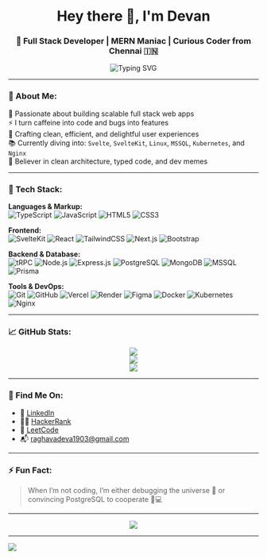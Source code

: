 <h1 align="center">Hey there 👋, I'm Devan</h1>
<h3 align="center">🚀 Full Stack Developer | MERN Maniac | Curious Coder from Chennai 🇮🇳</h3>


<p align="center">
  <img src="https://readme-typing-svg.herokuapp.com?font=Fira+Code&weight=500&size=22&pause=1000&center=true&vCenter=true&width=435&lines=MERN+Stack+Developer;Full+Stack+Web+Wizard;Open+Source+Enthusiast;Always+Learning+Something+Cool+👨‍💻" alt="Typing SVG" />
</p>

---

### 💫 About Me:
🎯 Passionate about building scalable full stack web apps  
⚡ I turn caffeine into code and bugs into features  
💼 Crafting clean, efficient, and delightful user experiences  
📚 Currently diving into: `Svelte`, `SvelteKit`, `Linux`, `MSSQL`, `Kubernetes`, and `Nginx`  
🧠 Believer in clean architecture, typed code, and dev memes  

---

### 🧠 Tech Stack:

**Languages & Markup:**  
![TypeScript](https://img.shields.io/badge/-TypeScript-3178C6?style=flat&logo=typescript&logoColor=white)
![JavaScript](https://img.shields.io/badge/-JavaScript-F7DF1E?style=flat&logo=javascript&logoColor=black)
![HTML5](https://img.shields.io/badge/-HTML5-E34F26?style=flat&logo=html5)
![CSS3](https://img.shields.io/badge/-CSS3-1572B6?style=flat&logo=css3)

**Frontend:**  
![SvelteKit](https://img.shields.io/badge/-SvelteKit-FF3E00?style=flat&logo=svelte)
![React](https://img.shields.io/badge/-React-20232a?style=flat&logo=react)
![TailwindCSS](https://img.shields.io/badge/-TailwindCSS-38B2AC?style=flat&logo=tailwind-css)
![Next.js](https://img.shields.io/badge/-Next.js-000000?style=flat&logo=next.js)
![Bootstrap](https://img.shields.io/badge/-Bootstrap-7952B3?style=flat&logo=bootstrap&logoColor=white)

**Backend & Database:**  
![tRPC](https://img.shields.io/badge/-tRPC-2596be?style=flat&logo=trpc&logoColor=white)
![Node.js](https://img.shields.io/badge/-Node.js-339933?style=flat&logo=node.js)
![Express.js](https://img.shields.io/badge/-Express.js-000000?style=flat&logo=express)
![PostgreSQL](https://img.shields.io/badge/-PostgreSQL-336791?style=flat&logo=postgresql&logoColor=white)
![MongoDB](https://img.shields.io/badge/-MongoDB-47A248?style=flat&logo=mongodb&logoColor=white)
![MSSQL](https://img.shields.io/badge/-MSSQL-CC2927?style=flat&logo=microsoft-sql-server&logoColor=white)
![Prisma](https://img.shields.io/badge/-Prisma-2D3748?style=flat&logo=prisma)

**Tools & DevOps:**  
![Git](https://img.shields.io/badge/-Git-F05032?style=flat&logo=git)
![GitHub](https://img.shields.io/badge/-GitHub-181717?style=flat&logo=github)
![Vercel](https://img.shields.io/badge/-Vercel-000?style=flat&logo=vercel)
![Render](https://img.shields.io/badge/-Render-46E3B7?style=flat&logo=render)
![Figma](https://img.shields.io/badge/-Figma-F24E1E?style=flat&logo=figma)
![Docker](https://img.shields.io/badge/-Docker-2496ED?style=flat&logo=docker)
![Kubernetes](https://img.shields.io/badge/-Kubernetes-326CE5?style=flat&logo=kubernetes&logoColor=white)
![Nginx](https://img.shields.io/badge/-Nginx-009639?style=flat&logo=nginx&logoColor=white)


---

### 📈 GitHub Stats:

<p align="center">
  <img src="https://github-readme-stats.vercel.app/api?username=devan74&show_icons=true&theme=radical&count_private=true" />
  <br/>
  <img src="https://github-readme-streak-stats.herokuapp.com/?user=devan74&theme=radical" />
  <br/>
  <img src="https://github-readme-stats.vercel.app/api/top-langs/?username=devan74&layout=compact&theme=radical" />
</p>

---

### 🔗 Find Me On:

- 💼 [LinkedIn](https://www.linkedin.com/in/devan74/)
- 👨‍💻 [HackerRank](https://www.hackerrank.com/profile/devan74)
- 🧠 [LeetCode](https://leetcode.com/u/raghavadeva1903/)
- 📬 raghavadeva1903@gmail.com

---

### ⚡ Fun Fact:

> When I’m not coding, I’m either debugging the universe 🌌 or convincing PostgreSQL to cooperate 🐘💻

---

<p align="center">
  <img src="https://readme-jokes.vercel.app/api?hideBorder" />
</p>

---

[![](https://visitcount.itsvg.in/api?id=devan74&icon=5&color=1)](https://visitcount.itsvg.in)
